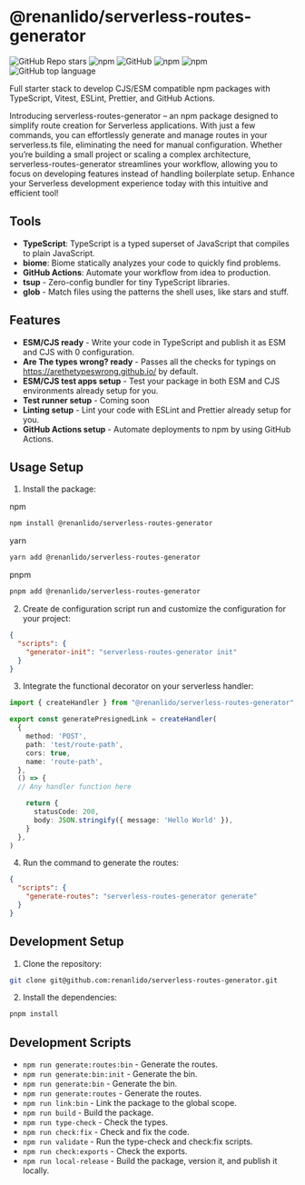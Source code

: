 # @renanlido/serverless-routes-generator

![GitHub Repo stars](https://img.shields.io/github/stars/renanlido/serverless-routes-generator?style=social)
![npm](https://img.shields.io/npm/v/serverless-routes-generator?style=plastic)
![GitHub](https://img.shields.io/github/license/renanlido/serverless-routes-generator?style=plastic)
![npm](https://img.shields.io/npm/dy/serverless-routes-generator?style=plastic)
![npm](https://img.shields.io/npm/dw/serverless-routes-generator?style=plastic)
![GitHub top language](https://img.shields.io/github/languages/top/renanlido/serverless-routes-generator?style=plastic)

Full starter stack to develop CJS/ESM compatible npm packages with TypeScript, Vitest, ESLint, Prettier, and GitHub Actions.

Introducing serverless-routes-generator – an npm package designed to simplify route creation for Serverless applications. With just a few commands, you can effortlessly generate and manage routes in your serverless.ts file, eliminating the need for manual configuration. Whether you’re building a small project or scaling a complex architecture, serverless-routes-generator streamlines your workflow, allowing you to focus on developing features instead of handling boilerplate setup. Enhance your Serverless development experience today with this intuitive and efficient tool!

## Tools

- **TypeScript**: TypeScript is a typed superset of JavaScript that compiles to plain JavaScript.
- **biome**: Biome statically analyzes your code to quickly find problems.
- **GitHub Actions**: Automate your workflow from idea to production.
- **tsup** - Zero-config bundler for tiny TypeScript libraries.
- **glob** - Match files using the patterns the shell uses, like stars and stuff.

## Features

- **ESM/CJS ready** - Write your code in TypeScript and publish it as ESM and CJS with 0 configuration.
- **Are The types wrong? ready** - Passes all the checks for typings on <https://arethetypeswrong.github.io/> by default.
- **ESM/CJS test apps setup** - Test your package in both ESM and CJS environments already setup for you.
- **Test runner setup** - Coming soon
- **Linting setup** - Lint your code with ESLint and Prettier already setup for you.
- **GitHub Actions setup** - Automate deployments to npm by using GitHub Actions.

## Usage Setup

1. Install the package:

npm

```bash
npm install @renanlido/serverless-routes-generator
```

yarn

```bash
yarn add @renanlido/serverless-routes-generator
```

pnpm

```bash
pnpm add @renanlido/serverless-routes-generator
```

2. Create de configuration script run and customize the configuration for your project:

```json
{
  "scripts": {
    "generator-init": "serverless-routes-generator init"
  }
}

```

3. Integrate the functional decorator on your serverless handler:

```typescript
import { createHandler } from "@renanlido/serverless-routes-generator";

export const generatePresignedLink = createHandler(
  {
    method: 'POST',
    path: 'test/route-path',
    cors: true,
    name: 'route-path',
  },
  () => {
  // Any handler function here

    return {
      statusCode: 200,
      body: JSON.stringify({ message: 'Hello World' }),
    }
  },
)
```

4. Run the command to generate the routes:

```json
{
  "scripts": {
    "generate-routes": "serverless-routes-generator generate"
  }
}

```

## Development Setup

1. Clone the repository:

```bash
git clone git@github.com:renanlido/serverless-routes-generator.git
```

2. Install the dependencies:

```bash
pnpm install
```

## Development Scripts

- `npm run generate:routes:bin` - Generate the routes.
- `npm run generate:bin:init` - Generate the bin.
- `npm run generate:bin` - Generate the bin.
- `npm run generate:routes` - Generate the routes.
- `npm run link:bin` - Link the package to the global scope.
- `npm run build` - Build the package.
- `npm run type-check` - Check the types.
- `npm run check:fix` - Check and fix the code.
- `npm run validate` - Run the type-check and check:fix scripts.
- `npm run check:exports` - Check the exports.
- `npm run local-release` - Build the package, version it, and publish it locally.

